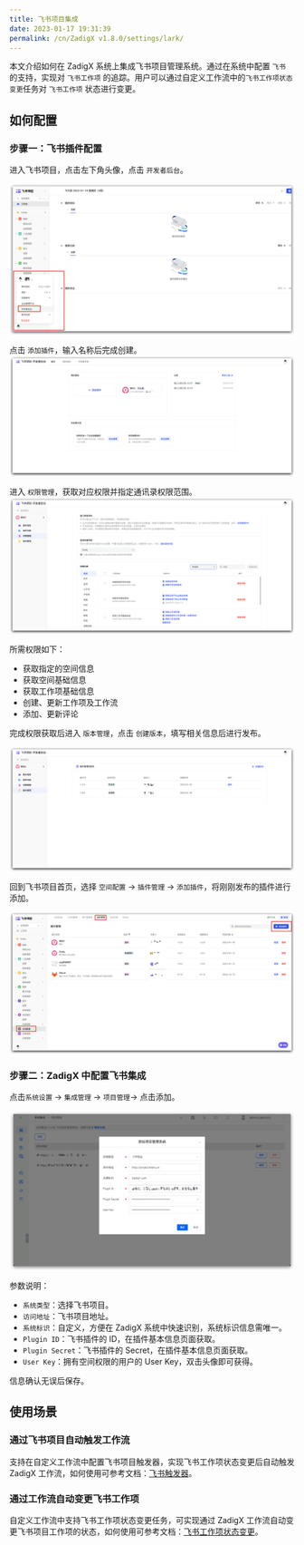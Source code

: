 ```yaml
---
title: 飞书项目集成
date: 2023-01-17 19:31:39
permalink: /cn/ZadigX v1.8.0/settings/lark/
---
```


本文介绍如何在 ZadigX 系统上集成飞书项目管理系统。通过在系统中配置 `飞书` 的支持，实现对 `飞书工作项` 的追踪。用户可以通过自定义工作流中的`飞书工作项状态变更`任务对 `飞书工作项` 状态进行变更。

## 如何配置

### 步骤一：飞书插件配置
进入飞书项目，点击左下角头像，点击 `开发者后台`。

![larkapp](../../../../_images/larkapp_config_01.png)

点击 `添加插件`，输入名称后完成创建。
![larkapp](../../../../_images/larkapp_config_02.png)

进入 `权限管理`，获取对应权限并指定通讯录权限范围。
![larkapp](../../../../_images/larkapp_config_03.png)

所需权限如下：
- 获取指定的空间信息
- 获取空间基础信息
- 获取工作项基础信息
- 创建、更新工作项及工作流
- 添加、更新评论

完成权限获取后进入 `版本管理`，点击 `创建版本`，填写相关信息后进行发布。

![larkapp](../../../../_images/larkapp_config_04.png)

回到飞书项目首页，选择 `空间配置` -> `插件管理` -> `添加插件`，将刚刚发布的插件进行添加。

![larkapp](../../../../_images/larkapp_config_05.png)

### 步骤二：ZadigX 中配置飞书集成

点击`系统设置` -> `集成管理`  -> `项目管理`-> 点击添加。

![lark](../../../../_images/lark1.png)

参数说明：
- `系统类型`：选择飞书项目。
- `访问地址`：飞书项目地址。
- `系统标识`：自定义，方便在 ZadigX 系统中快速识别，系统标识信息需唯一。
- `Plugin ID`：飞书插件的 ID，在插件基本信息页面获取。
- `Plugin Secret`：飞书插件的 Secret，在插件基本信息页面获取。
- `User Key`：拥有空间权限的用户的 User Key，双击头像即可获得。

信息确认无误后保存。

## 使用场景

### 通过飞书项目自动触发工作流

支持在自定义工作流中配置飞书项目触发器，实现飞书工作项状态变更后自动触发 ZadigX 工作流，如何使用可参考文档：[飞书触发器](/ZadigX%20v1.8.0/project/workflow-trigger/#飞书项目触发器)。

### 通过工作流自动变更飞书工作项

自定义工作流中支持飞书工作项状态变更任务，可实现通过 ZadigX 工作流自动变更飞书项目工作项的状态，如何使用可参考文档：[飞书工作项状态变更](/ZadigX%20v1.8.0/project/workflow-jobs/#飞书工作项状态变更)。
